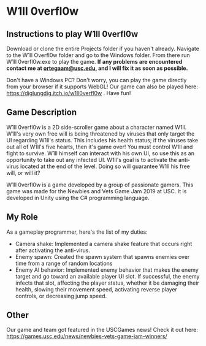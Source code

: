 # W1ll 0verfl0w

## Instructions to play W1ll 0verfl0w 
Download or clone the entire Projects folder if you haven't already. Navigate to the W1ll Overfl0w folder and go to the Windows 
folder. From there run W1ll 0verfl0w.exe to play the game. **If any problems are encountered contact me at ortegaam@usc.edu, and I 
will fix it as soon as possible.**

Don't have a Windows PC? Don't worry, you can play the game directly from your browser if it supports WebGL! Our game can also be
played here: https://diglungdig.itch.io/w1ll0verfl0w . Have fun!

## Game Description
W1ll 0verfl0w is a 2D side-scroller game about a character named W1ll. W1ll's very own free will is being threatened by viruses
that only target the UI regarding W1ll's status. This includes his health status; if the viruses take out all of W1ll's five 
hearts, then it's game over! You must control W1ll and fight to survive. W1ll himself can interact with his own UI, so use this
as an opportunity to take out any infected UI. W1ll's goal is to activate the anti-virus located at the end of the level. 
Doing so will guarantee W1ll his free will, or will it?

W1ll 0verfl0w is a game developed by a group of passionate gamers. This game was made for the Newbies and Vets Game Jam 2019 at 
USC. It is developed in Unity using the C# programming language.

## My Role 
As a gameplay programmer, here's the list of my duties:
- Camera shake: Implemented a camera shake feature that occurs right after activating the anti-virus.
- Enemy spawn: Created the spawn system that spawns enemies over time from a range of random locations
- Enemy AI behavior: Implemented enemy behavior that makes the enemy target and go toward an available player UI slot. If 
successful, the enemy infects that slot, affecting the player status, whether it be damaging their health, slowing their movement 
speed, activating reverse player controls, or decreasing jump speed.

## Other
Our game and team got featured in the USCGames news! Check it out here: https://games.usc.edu/news/newbies-vets-game-jam-winners/
